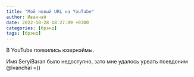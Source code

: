 ```yaml
---
title: "Мой новый URL на YouTube"
author: Иванчай
date: 2022-10-28 18:27:09 +0300
categories: [брэнд]
tags: [брэнд]
---
```


В YouTube появились юзернэймы.

Имя SeryiBaran было недоступно, зато мне удалось урвать псевдоним @ivanchai =))
